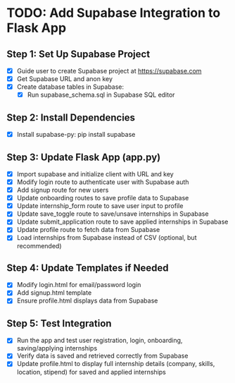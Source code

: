# TODO: Add Supabase Integration to Flask App

## Step 1: Set Up Supabase Project
- [x] Guide user to create Supabase project at https://supabase.com
- [x] Get Supabase URL and anon key
- [x] Create database tables in Supabase:
  - [x] Run supabase_schema.sql in Supabase SQL editor

## Step 2: Install Dependencies
- [x] Install supabase-py: pip install supabase

## Step 3: Update Flask App (app.py)
- [x] Import supabase and initialize client with URL and key
- [x] Modify login route to authenticate user with Supabase auth
- [x] Add signup route for new users
- [x] Update onboarding routes to save profile data to Supabase
- [x] Update internship_form route to save user input to profile
- [x] Update save_toggle route to save/unsave internships in Supabase
- [x] Update submit_application route to save applied internships in Supabase
- [x] Update profile route to fetch data from Supabase
- [x] Load internships from Supabase instead of CSV (optional, but recommended)

## Step 4: Update Templates if Needed
- [x] Modify login.html for email/password login
- [x] Add signup.html template
- [x] Ensure profile.html displays data from Supabase

## Step 5: Test Integration
- [x] Run the app and test user registration, login, onboarding, saving/applying internships
- [x] Verify data is saved and retrieved correctly from Supabase
- [x] Update profile.html to display full internship details (company, skills, location, stipend) for saved and applied internships
